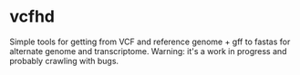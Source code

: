 # vcfhd
Simple tools for getting from VCF and reference genome + gff to fastas for alternate genome and transcriptome. Warning: it's a work in progress and probably crawling with bugs.

